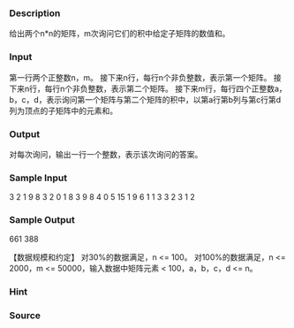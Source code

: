 
### Description
给出两个n*n的矩阵，m次询问它们的积中给定子矩阵的数值和。
 
### Input
第一行两个正整数n，m。
接下来n行，每行n个非负整数，表示第一个矩阵。
接下来n行，每行n个非负整数，表示第二个矩阵。
接下来m行，每行四个正整数a，b，c，d，表示询问第一个矩阵与第二个矩阵的积中，以第a行第b列与第c行第d列为顶点的子矩阵中的元素和。
 
### Output
对每次询问，输出一行一个整数，表示该次询问的答案。
 
### Sample Input
3 2
1 9 8
3 2 0
1 8 3
9 8 4
0 5 15
1 9 6
1 1 3 3
2 3 1 2


### Sample Output
661
388

【数据规模和约定】
对30%的数据满足，n <= 100。
对100%的数据满足，n <= 2000，m <= 50000，输入数据中矩阵元素 < 100，a，b，c，d <= n。
### Hint

### Source
